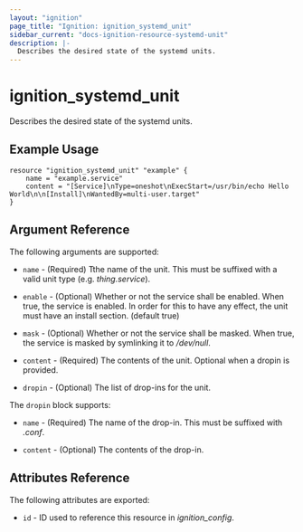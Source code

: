 ```yaml
---
layout: "ignition"
page_title: "Ignition: ignition_systemd_unit"
sidebar_current: "docs-ignition-resource-systemd-unit"
description: |-
  Describes the desired state of the systemd units.
---
```


# ignition\_systemd\_unit

Describes the desired state of the systemd units.

## Example Usage

```
resource "ignition_systemd_unit" "example" {
	name = "example.service"
	content = "[Service]\nType=oneshot\nExecStart=/usr/bin/echo Hello World\n\n[Install]\nWantedBy=multi-user.target"
}
```

## Argument Reference

The following arguments are supported:

* `name` - (Required) Tthe name of the unit. This must be suffixed with a valid unit type (e.g. _thing.service_).

* `enable` - (Optional) Whether or not the service shall be enabled. When true, the service is enabled. In order for this to have any effect, the unit must have an install section. (default true)

* `mask` - (Optional) Whether or not the service shall be masked. When true, the service is masked by symlinking it to _/dev/null_.

* `content` - (Required) The contents of the unit. Optional when a dropin is provided.

* `dropin` - (Optional) The list of drop-ins for the unit.

The `dropin` block supports:

* `name` - (Required) The name of the drop-in. This must be suffixed with _.conf_.

* `content` - (Optional) The contents of the drop-in.

## Attributes Reference

The following attributes are exported:

* `id` - ID used to reference this resource in _ignition_config_.